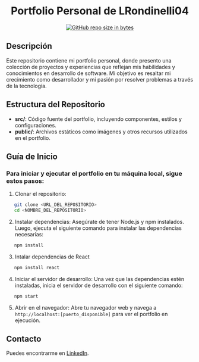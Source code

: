 <div align="center">
  
# Portfolio Personal de LRondinelli04
  
[![GitHub repo size in bytes](https://img.shields.io/github/repo-size/LRondinelli04/portfolio.dev)](https://github.com/LRondinelli04/portfolio.dev)

</div> 

<div align="center">
<a href="https://portfolio-dev-nine-pi.vercel.app/">

</a>
<p></p>
</div>

## Descripción

Este repositorio contiene mi portfolio personal, donde presento una colección de proyectos y experiencias que reflejan mis habilidades y conocimientos en desarrollo de software. Mi objetivo es resaltar mi crecimiento como desarrollador y mi pasión por resolver problemas a través de la tecnología.

## Estructura del Repositorio

- **src/**: Código fuente del portfolio, incluyendo componentes, estilos y configuraciones.
- **public/**: Archivos estáticos como imágenes y otros recursos utilizados en el portfolio.

## Guía de Inicio
### Para iniciar y ejecutar el portfolio en tu máquina local, sigue estos pasos:

1. Clonar el repositorio:
```sh
   git clone <URL_DEL_REPOSITORIO>
   cd <NOMBRE_DEL_REPOSITORIO>
   ```

2. Instalar dependencias: Asegúrate de tener Node.js y npm instalados. Luego, ejecuta el siguiente comando para instalar las dependencias necesarias:
```sh
   npm install
   ```

3. Intalar dependencias de React
```sh
   npm install react
   ```

4. Iniciar el servidor de desarrollo: Una vez que las dependencias estén instaladas, inicia el servidor de desarrollo con el siguiente comando:
```sh
   npm start
   ```

5. Abrir en el navegador: Abre tu navegador web y navega a `http://localhost:[puerto_disponible]` para ver el portfolio en ejecución.

## Contacto

Puedes encontrarme en <a href="https://www.linkedin.com/in/lucas-rondinelli-9b83a9267">LinkedIn</a>.

